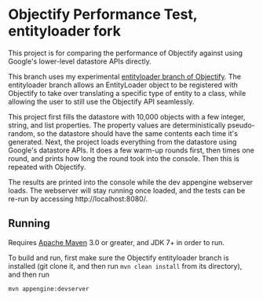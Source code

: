 # Objectify Performance Test, entityloader fork

This project is for comparing the performance of Objectify against
using Google's lower-level datastore APIs directly.

This branch uses my experimental [entityloader branch of
Objectify](https://github.com/AgentME/objectify/tree/entityloader). The
entityloader branch allows an EntityLoader object to be registered
with Objectify to take over translating a specific type of entity to a
class, while allowing the user to still use the Objectify API
seamlessly.

This project first fills the datastore with 10,000 objects with a few
integer, string, and list properties. The property values are
deterministically pseudo-random, so the datastore should have the same
contents each time it's generated. Next, the project loads everything
from the datastore using Google's datastore APIs. It does a few
warm-up rounds first, then times one round, and prints how long the
round took into the console. Then this is repeated with Objectify.

The results are printed into the console while the dev appengine
webserver loads. The webserver will stay running once loaded, and the
tests can be re-run by accessing http://localhost:8080/.

## Running

Requires [Apache Maven](http://maven.apache.org) 3.0 or greater, and
JDK 7+ in order to run.

To build and run, first make sure the Objectify entityloader branch is installed (git clone it, and then run `mvn clean install` from its directory), and then run

    mvn appengine:devserver
